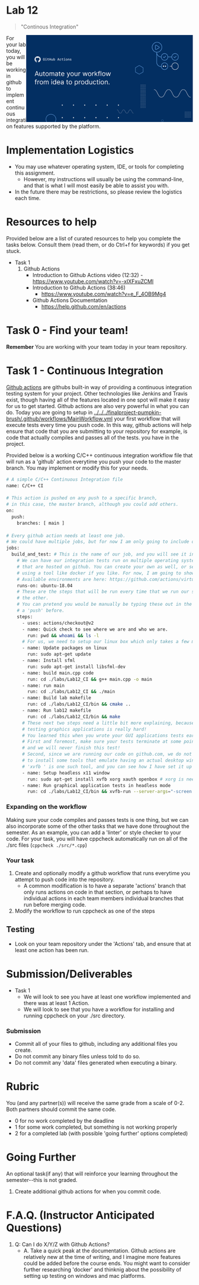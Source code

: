 # Lab 12

> "Continous Integration"

<img src="./media/actions.png" width=450px align="right">

For your lab today, you will be working in github to implement continuous integration features supported by the platform.

# Implementation Logistics

- You may use whatever operating system, IDE, or tools for completing this assignment.
	- However, my instructions will usually be using the command-line, and that is what I will most easily be able to assist you with.
- In the future there may be restrictions, so please review the logistics each time.

# Resources to help

Provided below are a list of curated resources to help you complete the tasks below. Consult them (read them, or do Ctrl+f for keywords) if you get stuck.

- Task 1
	1. Github Actions
		- Introduction to Github Actions video (12:32)
    			- https://www.youtube.com/watch?v=-xIXFxuZCMI
		- Introduction to Github Actions (38:46)
			- https://www.youtube.com/watch?v=e_F_4OB9Mg4
		- Github Actions Documentation
			- https://help.github.com/en/actions
 
# Task 0 - Find your team!

**Remember** You are working with your team today in your team repository.

# Task 1 - Continuous Integration

[Github actions](https://github.com/features/actions) are githubs built-in way of providing a continuous integration testing system for your project. Other technologies like Jenkins and Travis exist, though having all of the features located in one spot will make it easy for us to get started. Github actions are also very powerful in what you can do. Today you are going to setup in [../../../finalproject-pumpkin-brush/.github/workflows/MainWorkflow.yml](../../finalproject-pumpkin-brush/.github/workflows/MainWorkflow.yml) your first workflow that will execute tests every time you push code. In this way, github actions will help ensure that code that you are submitting to your repository for example, is code that actually compiles and passes all of the tests. you have in the project.

Provided below is a working C/C++ continuous integration workflow file that will run as a 'github' action everytime you push your code to the master branch. You may implement or modify this for your needs.

```bash
# A simple C/C++ Continuous Integration file
name: C/C++ CI

# This action is pushed on any push to a specific branch,
# in this case, the master branch, although you could add others.
on:
  push:
    branches: [ main ]
    
# Every github action needs at least one job.
# We could have multiple jobs, but for now I am only going to include one here.
jobs:
  build_and_test: # This is the name of our job, and you will see it in the 'Actions' tab.
    # We can have our integration tests run on multiple operating systems in 'containers'
    # that are hosted on github. You can create your own as well, or setup a 'container'
    # using a tool like docker if you like. For now, I am going to show you the ubuntu setup.
    # Available environments are here: https://github.com/actions/virtual-environments
    runs-on: ubuntu-18.04
    # These are the steps that will be run every time that we run our script, one will follow
    # the other.
    # You can pretend you would be manually be typing these out in the terminal everytime you did
    # a 'push' before.
    steps:
      - uses: actions/checkout@v2
      - name: Quick check to see where we are and who we are.
        run: pwd && whoami && ls -l
      # For us, we need to setup our linux box which only takes a few moments
      - name: Update packages on linux
        run: sudo apt-get update
      - name: Install sfml
        run: sudo apt-get install libsfml-dev
      - name: build main.cpp code
        run: cd ./labs/Lab12_CI && g++ main.cpp -o main
      - name: run main
        run: cd ./labs/Lab12_CI && ./main
      - name: Build lab makefile
        run: cd ./labs/Lab12_CI/bin && cmake ..
      - name: Run lab12 makefile
        run: cd ./labs/Lab12_CI/bin && make
      # These next two steps need a little bit more explaining, because as we are finding out
      # testing graphics applications is really hard!
      # You learned this when you wrote your GUI applications tests earlier.
      # First and foremost, make sure your tests terminate at some point, otherwise they will run forever
      # and we will never finish this test!
      # Second, since we are running our code on github.com, we do not have a 'window', so we need
      # to install some tools that emulate having an actual desktop window to run our program in.
      # 'xvfb ' is one such tool, and you can see how I have set it up below.
      - name: Setup headless x11 window
        run: sudo apt-get install xvfb xorg xauth openbox # xorg is needed to set DISPLAY variable later
      - name: Run graphical application tests in headless mode
        run: cd ./labs/Lab12_CI/bin && xvfb-run --server-args="-screen 0 1024x768x24" ./App_Test
```

### Expanding on the workflow

Making sure your code compiles and passes tests is one thing, but we can also incorporate some of the other tasks that we have done throughout the semester. As an example, you can add a 'linter' or style checker to your code. For your task, you will have cppcheck automatically run on all of the ./src files (`cppcheck ./src/*.cpp`)

### Your task

1. Create and optionally modify a github workflow that runs everytime you attempt to push code into the repository.
	- A common modification is to have a separate 'actions' branch that only runs actions on code in that section, or perhaps to have individual actions in each team members individual branches that run before merging code.
2. Modify the workflow to run cppcheck as one of the steps

## Testing

- Look on your team repository under the 'Actions' tab, and ensure that at least one action has been run.

# Submission/Deliverables

- Task 1
  - We will look to see you have at least one workflow implemented and there was at least 1 Action.
  - We will look to see that you have a workflow for installing and running cppcheck on your ./src directory.
	
### Submission

- Commit all of your files to github, including any additional files you create.
- Do not commit any binary files unless told to do so.
- Do not commit any 'data' files generated when executing a binary.

# Rubric

You (and any partner(s)) will receive the same grade from a scale of 0-2. Both partners should commit the same code.

- 0 for no work completed by the deadline
- 1 for some work completed, but something is not working properly
- 2 for a completed lab (with possible 'going further' options completed)

# Going Further

An optional task(if any) that will reinforce your learning throughout the semester--this is not graded.

1. Create additional github actions for when you commit code.

# F.A.Q. (Instructor Anticipated Questions)

1. Q: Can I do X/Y/Z with Github Actions?
	- A. Take a quick peak at the documentation. Github actions are relatively new at the time of writing, and I imagine more features could be added before the course ends. You might want to consider further researching 'docker' and thinknig about the possibility of setting up testing on windows and mac platforms.
